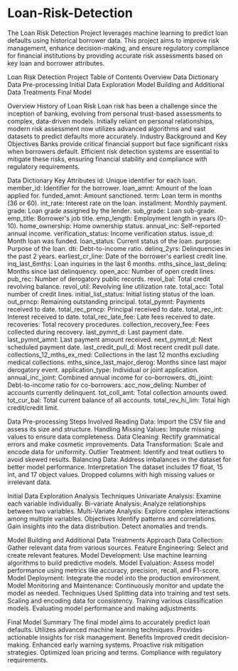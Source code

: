 # Loan-Risk-Detection
The Loan Risk Detection Project leverages machine learning to predict loan defaults using historical borrower data. This project aims to improve risk management, enhance decision-making, and ensure regulatory compliance for financial institutions by providing accurate risk assessments based on key loan and borrower attributes.


Loan Risk Detection Project
Table of Contents
Overview
Data Dictionary
Data Pre-processing
Initial Data Exploration
Model Building and Additional Data Treatments
Final Model

Overview
History of Loan Risk
Loan risk has been a challenge since the inception of banking, evolving from personal trust-based assessments to complex, data-driven models. Initially reliant on personal relationships, modern risk assessment now utilizes advanced algorithms and vast datasets to predict defaults more accurately.
Industry Background and Key Objectives
Banks provide critical financial support but face significant risks when borrowers default. Efficient risk detection systems are essential to mitigate these risks, ensuring financial stability and compliance with regulatory requirements.

Data Dictionary
Key Attributes
id: Unique identifier for each loan.
member_id: Identifier for the borrower.
loan_amnt: Amount of the loan applied for.
funded_amnt: Amount sanctioned.
term: Loan term in months (36 or 60).
int_rate: Interest rate on the loan.
installment: Monthly payment.
grade: Loan grade assigned by the lender.
sub_grade: Loan sub-grade.
emp_title: Borrower's job title.
emp_length: Employment length in years (0-10).
home_ownership: Home ownership status.
annual_inc: Self-reported annual income.
verification_status: Income verification status.
issue_d: Month loan was funded.
loan_status: Current status of the loan.
purpose: Purpose of the loan.
dti: Debt-to-income ratio.
delinq_2yrs: Delinquencies in the past 2 years.
earliest_cr_line: Date of the borrower's earliest credit line.
inq_last_6mths: Loan inquiries in the last 6 months.
mths_since_last_delinq: Months since last delinquency.
open_acc: Number of open credit lines.
pub_rec: Number of derogatory public records.
revol_bal: Total credit revolving balance.
revol_util: Revolving line utilization rate.
total_acc: Total number of credit lines.
initial_list_status: Initial listing status of the loan.
out_prncp: Remaining outstanding principal.
total_pymnt: Payments received to date.
total_rec_prncp: Principal received to date.
total_rec_int: Interest received to date.
total_rec_late_fee: Late fees received to date.
recoveries: Total recovery procedures.
collection_recovery_fee: Fees collected during recovery.
last_pymnt_d: Last payment date.
last_pymnt_amnt: Last payment amount received.
next_pymnt_d: Next scheduled payment date.
last_credit_pull_d: Most recent credit pull date.
collections_12_mths_ex_med: Collections in the last 12 months excluding medical collections.
mths_since_last_major_derog: Months since last major derogatory event.
application_type: Individual or joint application.
annual_inc_joint: Combined annual income for co-borrowers.
dti_joint: Debt-to-income ratio for co-borrowers.
acc_now_delinq: Number of accounts currently delinquent.
tot_coll_amt: Total collection amounts owed.
tot_cur_bal: Total current balance of all accounts.
total_rev_hi_lim: Total high credit/credit limit.

Data Pre-processing
Steps Involved
Reading Data: Import the CSV file and assess its size and structure.
Handling Missing Values: Impute missing values to ensure data completeness.
Data Cleaning: Rectify grammatical errors and make cosmetic improvements.
Data Transformation: Scale and encode data for uniformity.
Outlier Treatment: Identify and treat outliers to avoid skewed results.
Balancing Data: Address imbalances in the dataset for better model performance.
Interpretation
The dataset includes 17 float, 15 int, and 17 object values.
Dropped columns with high missing values or irrelevant data.

Initial Data Exploration
Analysis Techniques
Univariate Analysis: Examine each variable individually.
Bi-variate Analysis: Analyze relationships between two variables.
Multi-Variate Analysis: Explore complex interactions among multiple variables.
Objectives
Identify patterns and correlations.
Gain insights into the data distribution.
Detect anomalies and trends.

Model Building and Additional Data Treatments
Approach
Data Collection: Gather relevant data from various sources.
Feature Engineering: Select and create relevant features.
Model Development: Use machine learning algorithms to build predictive models.
Model Evaluation: Assess model performance using metrics like accuracy, precision, recall, and F1-score.
Model Deployment: Integrate the model into the production environment.
Model Monitoring and Maintenance: Continuously monitor and update the model as needed.
Techniques Used
Splitting data into training and test sets.
Scaling and encoding data for consistency.
Training various classification models.
Evaluating model performance and making adjustments.

Final Model
Summary
The final model aims to accurately predict loan defaults.
Utilizes advanced machine learning techniques.
Provides actionable insights for risk management.
Benefits
Improved credit decision-making.
Enhanced early warning systems.
Proactive risk mitigation strategies.
Optimized loan pricing and terms.
Compliance with regulatory requirements.
